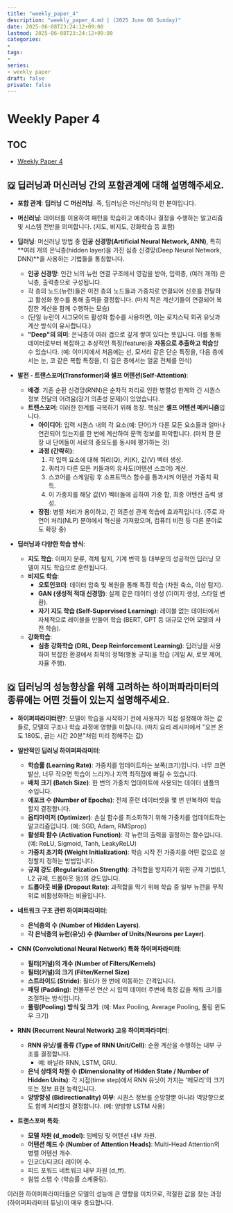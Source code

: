 ```yaml
---
title: "weekly_paper_4"
description: "weekly_paper_4.md | (2025 June 08 Sunday)"
date: 2025-06-08T23:24:12+09:00
lastmod: 2025-06-08T23:24:12+09:00
categories: 
- 
tags: 
- 
series:
- weekly paper
draft: false
private: false
---
```


# Weekly Paper 4

## TOC
- [Weekly Paper 4](#)

## 🇶 딥러닝과 머신러닝 간의 포함관계에 대해 설명해주세요.

-   **포함 관계**: **딥러닝 ⊂ 머신러닝**. 즉, 딥러닝은 머신러닝의 한 분야입니다.
-   **머신러닝**: 데이터를 이용하여 패턴을 학습하고 예측이나 결정을 수행하는 알고리즘 및 시스템 전반을 의미합니다. (지도, 비지도, 강화학습 등 포함)
-   **딥러닝**: 머신러닝 방법 중 **인공 신경망(Artificial Neural Network, ANN)**, 특히 **여러 개의 은닉층(hidden layer)을 가진 심층 신경망(Deep Neural Network, DNN)**을 사용하는 기법들을 통칭합니다.
    *   **인공 신경망**: 인간 뇌의 뉴런 연결 구조에서 영감을 받아, 입력층, (여러 개의) 은닉층, 출력층으로 구성됩니다. 
    *   각 층의 노드(뉴런)들은 이전 층의 노드들과 가중치로 연결되어 신호를 전달하고 활성화 함수를 통해 출력을 결정합니다. (마치 작은 계산기들이 연결되어 복잡한 계산을 함께 수행하는 모습)
    *   (단일 뉴런이 시그모이드 활성화 함수를 사용하면, 이는 로지스틱 회귀 유닛과 계산 방식이 유사합니다.)
    *   **"Deep"의 의미**: 은닉층이 여러 겹으로 깊게 쌓여 있다는 뜻입니다. 이를 통해 데이터로부터 복잡하고 추상적인 특징(feature)을 **자동으로 추출하고 학습**할 수 있습니다. (예: 이미지에서 처음에는 선, 모서리 같은 단순 특징을, 다음 층에서는 눈, 코 같은 복합 특징을, 더 깊은 층에서는 얼굴 전체를 인식)

-   **발전 - 트랜스포머(Transformer)와 셀프 어텐션(Self-Attention)**:
    *   **배경**: 기존 순환 신경망(RNN)은 순차적 처리로 인한 병렬성 한계와 긴 시퀀스 정보 전달의 어려움(장기 의존성 문제)이 있었습니다.
    *   **트랜스포머**: 이러한 한계를 극복하기 위해 등장. 핵심은 **셀프 어텐션 메커니즘**입니다.
        *   **아이디어**: 입력 시퀀스 내의 각 요소(예: 단어)가 다른 모든 요소들과 얼마나 연관되어 있는지를 한 번에 계산하여 문맥 정보를 파악합니다. (마치 한 문장 내 단어들이 서로의 중요도를 동시에 평가하는 것)
        *   **과정 (간략히)**:
            1.  각 입력 요소에 대해 쿼리(Q), 키(K), 값(V) 벡터 생성.
            2.  쿼리가 다른 모든 키들과의 유사도(어텐션 스코어) 계산.
            3.  스코어를 스케일링 후 소프트맥스 함수를 통과시켜 어텐션 가중치 획득.
            4.  이 가중치를 해당 값(V) 벡터들에 곱하여 가중 합, 최종 어텐션 출력 생성.
        *   **장점**: 병렬 처리가 용이하고, 긴 의존성 관계 학습에 효과적입니다. (주로 자연어 처리(NLP) 분야에서 혁신을 가져왔으며, 컴퓨터 비전 등 다른 분야로도 확장 중)

-   **딥러닝과 다양한 학습 방식**:
    *   **지도 학습**: 이미지 분류, 객체 탐지, 기계 번역 등 대부분의 성공적인 딥러닝 모델이 지도 학습으로 훈련됩니다.
    *   **비지도 학습**:
        *   **오토인코더**: 데이터 압축 및 복원을 통해 특징 학습 (차원 축소, 이상 탐지).
        *   **GAN (생성적 적대 신경망)**: 실제 같은 데이터 생성 (이미지 생성, 스타일 변환).
        *   **자기 지도 학습 (Self-Supervised Learning)**: 레이블 없는 데이터에서 자체적으로 레이블을 만들어 학습 (BERT, GPT 등 대규모 언어 모델의 사전 학습).
    *   **강화학습**:
        *   **심층 강화학습 (DRL, Deep Reinforcement Learning)**: 딥러닝을 사용하여 복잡한 환경에서 최적의 정책(행동 규칙)을 학습 (게임 AI, 로봇 제어, 자율 주행).


## 🇶 딥러닝의 성능향상을 위해 고려하는 하이퍼파라미터의 종류에는 어떤 것들이 있는지 설명해주세요.

-   **하이퍼파라미터란?**: 모델이 학습을 시작하기 전에 사용자가 직접 설정해야 하는 값들로, 모델의 구조나 학습 과정에 영향을 미칩니다. (마치 요리 레시피에서 "오븐 온도 180도, 굽는 시간 20분"처럼 미리 정해주는 값)
-   **일반적인 딥러닝 하이퍼파라미터**:
    *   **학습률 (Learning Rate)**: 가중치를 업데이트하는 보폭(크기)입니다. 너무 크면 발산, 너무 작으면 학습이 느리거나 지역 최적점에 빠질 수 있습니다.
    *   **배치 크기 (Batch Size)**: 한 번의 가중치 업데이트에 사용되는 데이터 샘플의 수입니다.
    *   **에포크 수 (Number of Epochs)**: 전체 훈련 데이터셋을 몇 번 반복하여 학습할지 결정합니다.
    *   **옵티마이저 (Optimizer)**: 손실 함수를 최소화하기 위해 가중치를 업데이트하는 알고리즘입니다. (예: SGD, Adam, RMSprop)
    *   **활성화 함수 (Activation Function)**: 각 뉴런의 출력을 결정하는 함수입니다. (예: ReLU, Sigmoid, Tanh, LeakyReLU)
    *   **가중치 초기화 (Weight Initialization)**: 학습 시작 전 가중치를 어떤 값으로 설정할지 정하는 방법입니다.
    *   **규제 강도 (Regularization Strength)**: 과적합을 방지하기 위한 규제 기법(L1, L2 규제, 드롭아웃 등)의 강도입니다.
    *   **드롭아웃 비율 (Dropout Rate)**: 과적합을 막기 위해 학습 중 일부 뉴런을 무작위로 비활성화하는 비율입니다.

-   **네트워크 구조 관련 하이퍼파라미터**:
    *   **은닉층의 수 (Number of Hidden Layers)**.
    *   **각 은닉층의 뉴런(유닛) 수 (Number of Units/Neurons per Layer)**.

-   **CNN (Convolutional Neural Network) 특화 하이퍼파라미터**:
    *   **필터(커널)의 개수 (Number of Filters/Kernels)**
    *   **필터(커널)의 크기 (Filter/Kernel Size)**
    *   **스트라이드 (Stride)**: 필터가 한 번에 이동하는 간격입니다.
    *   **패딩 (Padding)**: 컨볼루션 연산 시 입력 데이터 주변에 특정 값을 채워 크기를 조절하는 방식입니다.
    *   **풀링(Pooling) 방식 및 크기**: (예: Max Pooling, Average Pooling, 풀링 윈도우 크기)

-   **RNN (Recurrent Neural Network) 고유 하이퍼파라미터**:
    *   **RNN 유닛/셀 종류 (Type of RNN Unit/Cell)**: 순환 계산을 수행하는 내부 구조를 결정합니다.
        *   예: 바닐라 RNN, LSTM, GRU.
    *   **은닉 상태의 차원 수 (Dimensionality of Hidden State / Number of Hidden Units)**: 각 시점(time step)에서 RNN 유닛이 가지는 '메모리'의 크기 또는 정보 표현 능력입니다.
    *   **양방향성 (Bidirectionality) 여부**: 시퀀스 정보를 순방향뿐 아니라 역방향으로도 함께 처리할지 결정합니다. (예: 양방향 LSTM 사용)

-   **트랜스포머 특화**:
    *   **모델 차원 (d_model)**: 임베딩 및 어텐션 내부 차원.
    *   **어텐션 헤드 수 (Number of Attention Heads)**: Multi-Head Attention의 병렬 어텐션 개수.
    *   인코더/디코더 레이어 수.
    *   피드 포워드 네트워크 내부 차원 (d_ff).
    *   웜업 스텝 수 (학습률 스케줄링).

이러한 하이퍼파라미터들은 모델의 성능에 큰 영향을 미치므로, 적절한 값을 찾는 과정(하이퍼파라미터 튜닝)이 매우 중요합니다.
